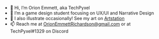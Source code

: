 - 👋 Hi, I’m Orion Emmett, aka TechPyxel
- 🌱 I’m a game design student focusing on UX/UI and Narrative Design
- 👀 I also illustrate occasionally! See my art on [Artstation](https://techpyxel.artstation.com/)
- 📫 Reach me at OrionEmmettRichardson@gmail.com or at TechPyxel#1329 on Discord

